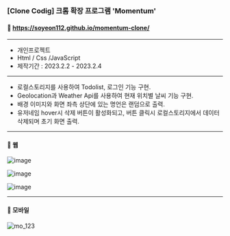 ### [Clone Codig] 크롬 확장 프로그램 'Momentum'

#### 📎 https://soyeon112.github.io/momentum-clone/

---

- 개인프로젝트
- Html / Css /JavaScript
- 제작기간 : 2023.2.2 - 2023.2.4

---

- 로컬스토리지를 사용하여 Todolist, 로그인 기능 구현.
- Geolocation과 Weather Api를 사용하여 현재 위치별 날씨 기능 구현.
- 배경 이미지와 화면 좌측 상단에 있는 명언은 랜덤으로 출력.
- 유저네임 hover시 삭제 버튼이 활성화되고, 버튼 클릭시 로컬스토리지에서 데이터 삭제되며 초기 화면 출력.

---

#### 🔎 웹

![image](https://user-images.githubusercontent.com/29302463/216760016-b868a449-602f-440a-9436-caf48b14c371.png)

![image](https://user-images.githubusercontent.com/29302463/216760083-a16fb4df-cddf-473b-84b0-5e8f770d17a2.png)

![image](https://user-images.githubusercontent.com/29302463/216760286-e6df6e4c-6a72-4422-b31c-f7a7cd58be4f.png)

---

#### 🔎 모바일

![mo_123](https://user-images.githubusercontent.com/29302463/216768240-066c9491-5c5f-44d3-959e-3c275703471f.png)
